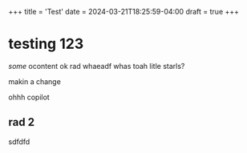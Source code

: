 +++
title = 'Test'
date = 2024-03-21T18:25:59-04:00
draft = true
+++
# testing 123

*some* ocontent
ok rad
whaeadf whas toah litle starls?


makin a change

ohhh copilot

## rad 2

sdfdfd